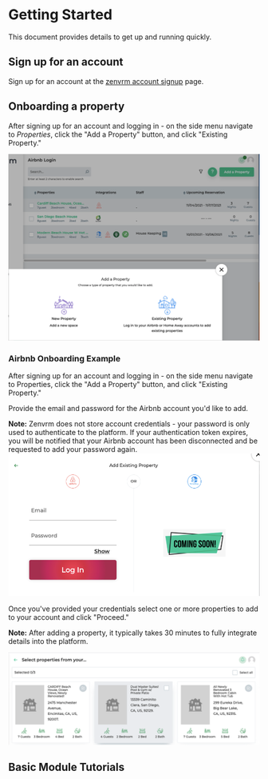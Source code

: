 # Getting Started
This document provides details to get up and running quickly.

## Sign up for an account
Sign up for an account at the [zenvrm account signup](https://stg.zenvrm.com/index.html#/session/signup) page.

## Onboarding a property
After signing up for an account and logging in - on the side menu navigate to *Properties*, click the "Add a Property" button, and click "Existing Property."

![example 1](images/property-add-example1.png)

### Airbnb Onboarding Example
After signing up for an account and logging in - on the side menu navigate to Properties, click the "Add a Property" button, and click "Existing Property."



Provide the email and password for the Airbnb account you'd like to add.

**Note:** Zenvrm does not store account credentials - your password is only used to authenticate to the platform. If your authentication token expires, you will be notified that your Airbnb account has been disconnected and be requested to add your password again.
![example 2](images/property-add-airbnb-example1.png)

Once you've provided your credentials select one or more properties to add to your account and click "Proceed."

**Note:** After adding a property, it typically takes 30 minutes to fully integrate details into the platform.

![example3](images/property-add-select-example.png)


## Basic Module Tutorials
